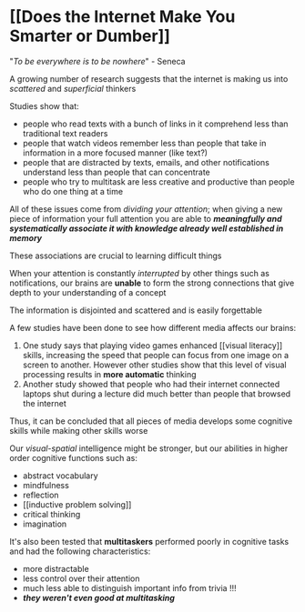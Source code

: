 # [[Does the Internet Make You Smarter or Dumber]]

"*To be everywhere is to be nowhere*" - Seneca

A growing number of research suggests that the internet is making us into *scattered* and *superficial* thinkers

Studies show that:
- people who read texts with a bunch of links in it comprehend less than traditional text readers
- people that watch videos remember less than people that take in information in a more focused manner (like text?)
- people that are distracted by texts, emails, and other notifications understand less than people that can concentrate
- people who try to multitask are less creative and productive than people who do one thing at a time

All of these issues come from *dividing your attention*; when giving a new piece of information your full attention you are able to ***meaningfully and systematically associate it with knowledge already well established in memory***

These associations are crucial to learning difficult things

When your attention is constantly *interrupted* by other things such as notifications, our brains are **unable** to form the strong connections that give depth to your understanding of a concept

The information is disjointed and scattered and is easily forgettable

A few studies have been done to see how different media affects our brains:

1. One study says that playing video games enhanced [[visual literacy]] skills, increasing the speed that people can focus from one image on a screen to another. However other studies show that this level of visual processing results in **more automatic** thinking
2. Another study showed that people who had their internet connected laptops shut during a lecture did much better than people that browsed the internet

Thus, it can be concluded that all pieces of media develops some cognitive skills while making other skills worse

Our *visual-spatial* intelligence might be stronger, but our abilities in higher order cognitive functions such as:
- abstract vocabulary
- mindfulness
- reflection
- [[inductive problem solving]]
- critical thinking
- imagination

It's also been tested that **multitaskers** performed poorly in cognitive tasks and had the following characteristics:
- more distractable
- less control over their attention
- much less able to distinguish important info from trivia !!!
- ***they weren't even good at multitasking***

